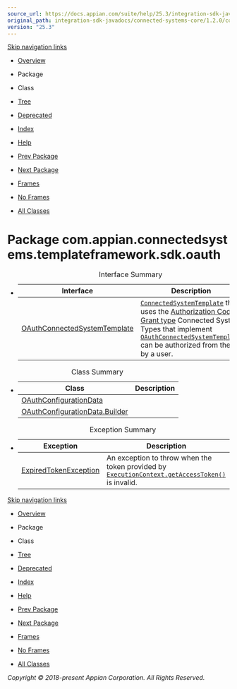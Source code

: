 ```yaml
---
source_url: https://docs.appian.com/suite/help/25.3/integration-sdk-javadocs/connected-systems-core/1.2.0/com/appian/connectedsystems/templateframework/sdk/oauth/package-summary.html
original_path: integration-sdk-javadocs/connected-systems-core/1.2.0/com/appian/connectedsystems/templateframework/sdk/oauth/package-summary.html
version: "25.3"
---
```


[Skip navigation links](#skip.navbar.top "Skip navigation links")

-   [Overview](../../../../../../overview-summary.html)
-   Package
-   Class
-   [Tree](package-tree.html)
-   [Deprecated](../../../../../../deprecated-list.html)
-   [Index](../../../../../../index-all.html)
-   [Help](../../../../../../help-doc.html)

-   [Prev Package](../../../../../../com/appian/connectedsystems/templateframework/sdk/metadata/package-summary.html)
-   [Next Package](../../../../../../com/appian/connectedsystems/templateframework/sdk/services/package-summary.html)

-   [Frames](../../../../../../index.html?com/appian/connectedsystems/templateframework/sdk/oauth/package-summary.html)
-   [No Frames](package-summary.html)

-   [All Classes](../../../../../../allclasses-noframe.html)

# Package com.appian.connectedsystems.templateframework.sdk.oauth

-   <table class="typeSummary" border="0" cellpadding="3" cellspacing="0" summary="Interface Summary table, listing interfaces, and an explanation"><caption><span>Interface Summary</span><span class="tabEnd">&nbsp;</span></caption><tbody><tr><th class="colFirst" scope="col">Interface</th><th class="colLast" scope="col">Description</th></tr></tbody><tbody><tr class="altColor"><td class="colFirst"><a href="../../../../../../com/appian/connectedsystems/templateframework/sdk/oauth/OAuthConnectedSystemTemplate.html" title="interface in com.appian.connectedsystems.templateframework.sdk.oauth">OAuthConnectedSystemTemplate</a></td><td class="colLast"><div class="block"><a href="../../../../../../com/appian/connectedsystems/templateframework/sdk/ConnectedSystemTemplate.html" title="interface in com.appian.connectedsystems.templateframework.sdk"><code>ConnectedSystemTemplate</code></a> that uses the <a href="https://tools.ietf.org/html/rfc6749#section-4.1">Authorization Code Grant type</a> Connected System Types that implement <a href="../../../../../../com/appian/connectedsystems/templateframework/sdk/oauth/OAuthConnectedSystemTemplate.html" title="interface in com.appian.connectedsystems.templateframework.sdk.oauth"><code>OAuthConnectedSystemTemplate</code></a> can be authorized from the UI by a user.</div></td></tr></tbody></table>

-   <table class="typeSummary" border="0" cellpadding="3" cellspacing="0" summary="Class Summary table, listing classes, and an explanation"><caption><span>Class Summary</span><span class="tabEnd">&nbsp;</span></caption><tbody><tr><th class="colFirst" scope="col">Class</th><th class="colLast" scope="col">Description</th></tr></tbody><tbody><tr class="altColor"><td class="colFirst"><a href="../../../../../../com/appian/connectedsystems/templateframework/sdk/oauth/OAuthConfigurationData.html" title="class in com.appian.connectedsystems.templateframework.sdk.oauth">OAuthConfigurationData</a></td><td class="colLast">&nbsp;</td></tr><tr class="rowColor"><td class="colFirst"><a href="../../../../../../com/appian/connectedsystems/templateframework/sdk/oauth/OAuthConfigurationData.Builder.html" title="class in com.appian.connectedsystems.templateframework.sdk.oauth">OAuthConfigurationData.Builder</a></td><td class="colLast">&nbsp;</td></tr></tbody></table>

-   <table class="typeSummary" border="0" cellpadding="3" cellspacing="0" summary="Exception Summary table, listing exceptions, and an explanation"><caption><span>Exception Summary</span><span class="tabEnd">&nbsp;</span></caption><tbody><tr><th class="colFirst" scope="col">Exception</th><th class="colLast" scope="col">Description</th></tr></tbody><tbody><tr class="altColor"><td class="colFirst"><a href="../../../../../../com/appian/connectedsystems/templateframework/sdk/oauth/ExpiredTokenException.html" title="class in com.appian.connectedsystems.templateframework.sdk.oauth">ExpiredTokenException</a></td><td class="colLast"><div class="block">An exception to throw when the token provided by <a href="../../../../../../com/appian/connectedsystems/templateframework/sdk/ExecutionContext.html#getAccessToken--"><code>ExecutionContext.getAccessToken()</code></a> is invalid.</div></td></tr></tbody></table>

[Skip navigation links](#skip.navbar.bottom "Skip navigation links")

-   [Overview](../../../../../../overview-summary.html)
-   Package
-   Class
-   [Tree](package-tree.html)
-   [Deprecated](../../../../../../deprecated-list.html)
-   [Index](../../../../../../index-all.html)
-   [Help](../../../../../../help-doc.html)

-   [Prev Package](../../../../../../com/appian/connectedsystems/templateframework/sdk/metadata/package-summary.html)
-   [Next Package](../../../../../../com/appian/connectedsystems/templateframework/sdk/services/package-summary.html)

-   [Frames](../../../../../../index.html?com/appian/connectedsystems/templateframework/sdk/oauth/package-summary.html)
-   [No Frames](package-summary.html)

-   [All Classes](../../../../../../allclasses-noframe.html)

_Copyright © 2018-present Appian Corporation. All Rights Reserved._